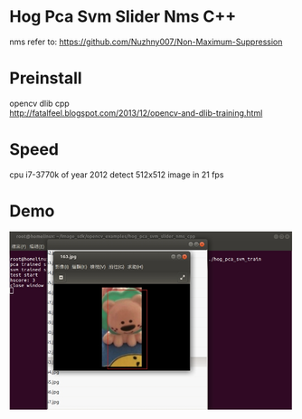 # Hog Pca Svm Slider Nms C++
nms refer to: https://github.com/Nuzhny007/Non-Maximum-Suppression
# Preinstall
opencv dlib cpp  
http://fatalfeel.blogspot.com/2013/12/opencv-and-dlib-training.html
# Speed
cpu i7-3770k of year 2012
detect 512x512 image in 21 fps
# Demo
<img src="./demo.jpg" width="500px"/>
